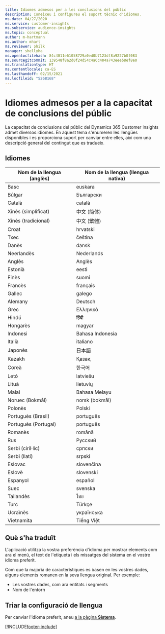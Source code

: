 ```yaml
---
title: Idiomes admesos per a les conclusions del públic
description: Coneixeu i configureu el suport tècnic d'idiomes.
ms.date: 04/27/2020
ms.service: customer-insights
ms.subservice: audience-insights
ms.topic: conceptual
author: m-hartmann
ms.author: mhart
ms.reviewer: philk
manager: shellyha
ms.openlocfilehash: 84c4011e61058729a0ed0b7123df8a9227b0f083
ms.sourcegitcommit: 139548f8a2d0f24d54c4a6c404a743eeeb8ef8e0
ms.translationtype: HT
ms.contentlocale: ca-ES
ms.lasthandoff: 02/15/2021
ms.locfileid: "5268168"
---
```

# <a name="supported-languages-for-audience-insights-capability"></a>Idiomes admesos per a la capacitat de conclusions del públic

La capacitat de conclusions del públic del Dynamics 365 Customer Insights admet diversos idiomes. En aquest tema s'enumeren les llengües disponibles i es proporciona suport per canviar entre elles, així com una descripció general del contingut que es tradueix.

## <a name="languages"></a>Idiomes

| Nom de la llengua (anglès)|  Nom de la llengua (llengua nativa) |
| ------------- | ------------- |
| Basc | euskara |
| Búlgar | Български |
| Català | català |
| Xinès (simplificat) | 中文 (简体) |
| Xinès (tradicional) | 中文 (繁體) |
| Croat | hrvatski |
| Txec | čeština |
| Danès | dansk |
| Neerlandès | Nederlands |
| Anglès | Anglès |
| Estonià | eesti |
| Finès | suomi |
| Francès | français |
| Gallec | galego |
| Alemany | Deutsch |
| Grec | Ελληνικά |
| Hindú | हिंदी |
| Hongarès | magyar |
| Indonesi | Bahasa Indonesia |
| Italià | italiano |
| Japonès | 日本語 |
| Kazakh | Қазақ |
| Coreà | 한국어 |
| Letó | latviešu |
| Lituà | lietuvių |
| Malai | Bahasa Melayu |
| Noruec (Bokmål) | norsk (bokmål) |
| Polonès | Polski |
| Portuguès (Brasil) | português |
| Portuguès (Portugal) | português |
| Romanès | română |
| Rus | Русский |
| Serbi (ciríl·lic) | српски |
| Serbi (llatí) | srpski |
| Eslovac | slovenčina |
| Eslovè | slovenski |
| Espanyol | español |
| Suec | svenska |
| Tailandès | ไทย |
| Turc | Türkçe |
| Ucraïnès | українська |
| Vietnamita | Tiếng Việt |

## <a name="whats-translated"></a>Què s'ha traduït

L'aplicació utilitza la vostra preferència d'idioma per mostrar elements com ara el menú, el text de l'etiqueta i els missatges del sistema en el vostre idioma preferit.

Com que la majoria de característiques es basen en les vostres dades, alguns elements romanen en la seva llengua original. Per exemple:

- Les vostres dades, com ara entitats i segments
- Nom de l'entorn

## <a name="choose-your-language-settings"></a>Triar la configuració de llengua  

Per canviar l'idioma preferit, aneu [a la pàgina **Sistema**](system.md).


[!INCLUDE[footer-include](../includes/footer-banner.md)]
